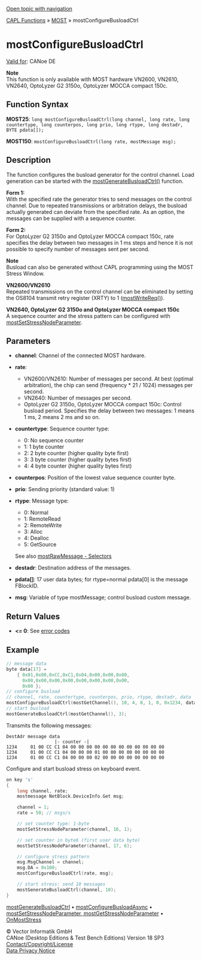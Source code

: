 [Open topic with navigation](../../../../../CANoeDEFamily.htm#Topics/CAPLFunctions/MOST/Functions/CAPLfunctionMOSTConfigureBusloadCtrl.md)

[CAPL Functions](../../CAPLfunctions.md) » [MOST](../CAPLfunctionsMOSTOverview.md) » mostConfigureBusloadCtrl

# mostConfigureBusloadCtrl

[Valid for](../../../Shared/FeatureAvailability.md): CANoe DE

**Note**  
This function is only available with MOST hardware VN2600, VN2610, VN2640, OptoLyzer G2 3150o, OptoLyzer MOCCA compact 150c.

## Function Syntax

**MOST25**: `long mostConfigureBusloadCtrl(long channel, long rate, long countertype, long counterpos, long prio, long rtype, long destadr, BYTE pdata[]);`

**MOST150**: `mostConfigureBusloadCtrl(long rate, mostMessage msg);`

## Description

The function configures the busload generator for the control channel. Load generation can be started with the [mostGenerateBusloadCtrl()](CAPLfunctionMOSTGenerateBusloadCtrl.md) function.

**Form 1:**  
With the specified rate the generator tries to send messages on the control channel. Due to repeated transmissions or arbitration delays, the busload actually generated can deviate from the specified rate. As an option, the messages can be supplied with a sequence counter.

**Form 2:**  
For OptoLyzer G2 3150o and OptoLyzer MOCCA compact 150c, rate specifies the delay between two messages in 1 ms steps and hence it is not possible to specify number of messages sent per second.

**Note**  
Busload can also be generated without CAPL programming using the MOST Stress Window.

**VN2600/VN2610**  
Repeated transmissions on the control channel can be eliminated by setting the OS8104 transmit retry register (XRTY) to 1 ([mostWriteReq()](CAPLfunctionMOSTWriteReg.md)).

**VN2640, OptoLyzer G2 3150o and OptoLyzer MOCCA compact 150c**  
A sequence counter and the stress pattern can be configured with [mostSetStressNodeParameter](CAPLfunctionMOSTSetGetStressNodeParameter.md).

## Parameters

- **channel**: Channel of the connected MOST hardware.
- **rate**:
  - VN2600/VN2610: Number of messages per second. At best (optimal arbitration), the chip can send (frequency * 21 / 1024) messages per second.
  - VN2640: Number of messages per second.
  - OptoLyzer G2 3150o, OptoLyzer MOCCA compact 150c: Control busload period. Specifies the delay between two messages: 1 means 1 ms, 2 means 2 ms and so on.
- **countertype**: Sequence counter type:
  - 0: No sequence counter
  - 1: 1 byte counter
  - 2: 2 byte counter (higher quality byte first)
  - 3: 3 byte counter (higher quality bytes first)
  - 4: 4 byte counter (higher quality bytes first)
- **counterpos**: Position of the lowest value sequence counter byte.
- **prio**: Sending priority (standard value: 1)
- **rtype**: Message type:
  - 0: Normal
  - 1: RemoteRead
  - 2: RemoteWrite
  - 3: Alloc
  - 4: Dealloc
  - 5: GetSource

  See also [mostRawMessage - Selectors](../Selectors/CAPLfunctionMOSTSelectors.md)
- **destadr**: Destination address of the messages.
- **pdata[]**: 17 user data bytes; for rtype=normal pdata[0] is the message FBlockID.
- **msg**: Variable of type mostMessage; control busload custom message.

## Return Values

- **<= 0**: See [error codes](../CAPLfunctionsMOSTErrorCodes.md)

## Example

```c
// message data
byte data[17] =
    { 0x01,0x00,0xCC,0xC1,0x04,0x00,0x00,0x00,
      0x00,0x00,0x00,0x00,0x00,0x00,0x00,0x00,
      0x00 };
// configure busload
// channel, rate, countertype, counterpos, prio, rtype, destadr, data
mostConfigureBusloadCtrl(mostGetChannel(), 10, 4, 8, 1, 0, 0x1234, data);
// start busload
mostGenerateBusloadCtrl(mostGetChannel(), 3);
```

Transmits the following messages:

```
DestAdr message data
                  |- counter -|
1234     01 00 CC C1 04 00 00 00 00 00 00 00 00 00 00 00 00
1234     01 00 CC C1 04 00 00 00 01 00 00 00 00 00 00 00 00
1234     01 00 CC C1 04 00 00 00 02 00 00 00 00 00 00 00 00
```

Configure and start busload stress on keyboard event.

```c
on key 's'
{
    long channel, rate;
    mostmessage NetBlock.DeviceInfo.Get msg;

    channel = 1;
    rate = 50; // msgs/s

    // set counter type: 1-byte
    mostSetStressNodeParameter(channel, 16, 1);

    // set counter in byte6 (first user data byte)
    mostSetStressNodeParameter(channel, 17, 6);

    // configure stress pattern
    msg.MsgChannel = channel;
    msg.DA = 0x100;
    mostConfigureBusloadCtrl(rate, msg);

    // start stress: send 10 messages
    mostGenerateBusloadCtrl(channel, 10);
}
```

[mostGenerateBusloadCtrl](CAPLfunctionMOSTGenerateBusloadCtrl.md) • [mostConfigureBusloadAsync](CAPLfunctionMOSTConfigureBusloadAsync.md) • [mostSetStressNodeParameter, mostGetStressNodeParameter](CAPLfunctionMOSTSetGetStressNodeParameter.md) • [OnMostStress](../EventProcedures/CAPLfunctionOnMOSTStress.md)

© Vector Informatik GmbH  
CANoe (Desktop Editions & Test Bench Editions) Version 18 SP3  
[Contact/Copyright/License](../../../Shared/ContactCopyrightLicense.md)  
[Data Privacy Notice](https://www.vector.com/int/en/company/get-info/privacy-policy/)
